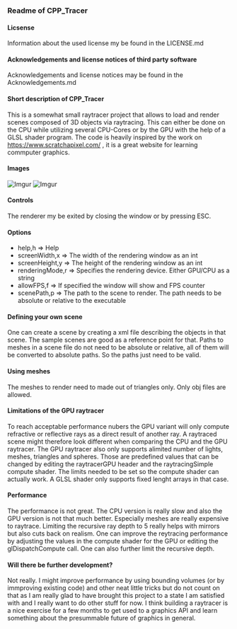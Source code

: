 ### Readme of CPP_Tracer

#### Licsense
Information about the used license my be found in the LICENSE.md

#### Acknowledgements and license notices of third party software
Acknowledgements and license notices may be found in the Acknowledgements.md

#### Short description of CPP_Tracer
This is a somewhat small raytracer project that allows to load and render scenes composed of 3D objects via raytracing.
This can either be done on the CPU while utilizing several CPU-Cores or by the GPU with the help of a GLSL shader program.
The code is heavily inspired by the work on https://www.scratchapixel.com/ , it is a great website for learning commputer graphics.

#### Images
![Imgur](https://i.imgur.com/ZIm1xfF.png)
![Imgur](https://i.imgur.com/WvKWcG7.png)

#### Controls
The renderer my be exited by closing the window or by pressing ESC.

#### Options
- help,h => Help
- screenWidth,x => The width of the rendering window as an int
- screenHeight,y => The height of the rendering window as an int
- renderingMode,r => Specifies the rendering device. Either GPU/CPU as a string
- allowFPS,f => If specified the window will show and FPS counter
- scenePath,p => The path to the scene to render. The path needs to be absolute or relative to the executable

#### Defining your own scene
One can create a scene by creating a xml file describing the objects in that scene. The sample scenes are good as a reference point for that. Paths to meshes in a scene file do not need to be absolute or relative, all of them will be converted to absolute paths. So the paths just need to be valid.

#### Using meshes
The meshes to render need to made out of triangles only. Only obj files are allowed.

#### Limitations of the GPU raytracer
To reach acceptable performance nubers the GPU variant will only compute refractive or reflective rays as a direct result of another ray. A raytraced scene might therefore look different when comparing the CPU and the GPU raytracer. The GPU raytracer also only supports alimited number of lights, meshes, triangles and spheres. Those are predefined values that can be changed by editing the raytracerGPU header and the raytracingSimple compute shader. The limits needed to be set so the compute shader can actually work. A GLSL shader only supports fixed lenght arrays in that case.

#### Performance
The performance is not great. The CPU version is really slow and also the GPU version is not that much better. Especially meshes are really expensive to raytrace. Limiting the recursive ray depth to 5 really helps with mirrors but also cuts back on realism. One can improve the reytracing performance by adjusting the values in the compute shader for the GPU or editing the glDispatchCompute call. One can also further limit the recursive depth.

#### Will there be further development?
Not really. I might improve performance by using bounding volumes (or by immproving existing code) and other neat little tricks but do not count on that as I am really glad to have brought this project to a state I am satisfied with and I really want to do other stuff for now. I think building a raytracer is a nice exercise for a few months to get used to a graphics API and learn something about the presummable future of graphics in general.